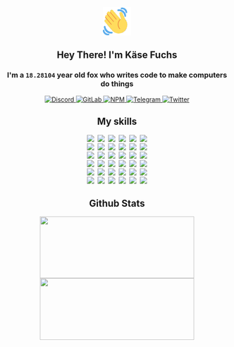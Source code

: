 <div><p align=center><img src=./resources/images/wave.gif width=64px height=64px></p><h2 align=center>Hey There! I'm Käse Fuchs</h2><h3 align=center>I'm a <code>18.28104</code> year old fox who writes code to make computers do things</h3><p align=center><a href=https://discord.com/users/507526681125322772><img alt=Discord src="https://img.shields.io/badge/Discord-5865F2?logo=discord&logoColor=white&style=flat-square#457766f4b99b4cdf2c7f7154f16ac7ed"> </a><a href=https://gitlab.com/kasefuchs><img alt=GitLab src="https://img.shields.io/badge/GitLab-330F63?logo=gitlab&logoColor=white&style=flat-square#457766f4b99b4cdf2c7f7154f16ac7ed"> </a><a href=https://npmjs.com/~kasefuchs><img alt=NPM src="https://img.shields.io/badge/NPM-CB3837?logo=npm&logoColor=white&style=flat-square#457766f4b99b4cdf2c7f7154f16ac7ed"> </a><a href=https://t.me/kasefuchs><img alt=Telegram src="https://img.shields.io/badge/Telegram-2CA5E0?logo=telegram&logoColor=white&style=flat-square#457766f4b99b4cdf2c7f7154f16ac7ed"> </a><a href=https://twitter.com/kasefuchs><img alt=Twitter src="https://img.shields.io/badge/Twitter-1DA1F2?logo=twitter&logoColor=white&style=flat-square#457766f4b99b4cdf2c7f7154f16ac7ed"></a></p><h2 align=center>My skills</h2><p align=center><a href=https://aws.amazon.com/ ><picture><source srcset="https://skillicons.dev/icons?i=aws&theme=dark#457766f4b99b4cdf2c7f7154f16ac7ed" media="(prefers-color-scheme: dark)"><source srcset="https://skillicons.dev/icons?i=aws&theme=light#457766f4b99b4cdf2c7f7154f16ac7ed" media="(prefers-color-scheme: light), (prefers-color-scheme: no-preference)"><img src="https://skillicons.dev/icons?i=aws&theme=light#457766f4b99b4cdf2c7f7154f16ac7ed"></picture></a>&nbsp;&nbsp;<a href=https://en.wikipedia.org/wiki/Bash_(Unix_shell)><picture><source srcset="https://skillicons.dev/icons?i=bash&theme=dark#457766f4b99b4cdf2c7f7154f16ac7ed" media="(prefers-color-scheme: dark)"><source srcset="https://skillicons.dev/icons?i=bash&theme=light#457766f4b99b4cdf2c7f7154f16ac7ed" media="(prefers-color-scheme: light), (prefers-color-scheme: no-preference)"><img src="https://skillicons.dev/icons?i=bash&theme=light#457766f4b99b4cdf2c7f7154f16ac7ed"></picture></a>&nbsp;&nbsp;<a href=https://discord.com/developers/docs><picture><source srcset="https://skillicons.dev/icons?i=bots&theme=dark#457766f4b99b4cdf2c7f7154f16ac7ed" media="(prefers-color-scheme: dark)"><source srcset="https://skillicons.dev/icons?i=bots&theme=light#457766f4b99b4cdf2c7f7154f16ac7ed" media="(prefers-color-scheme: light), (prefers-color-scheme: no-preference)"><img src="https://skillicons.dev/icons?i=bots&theme=light#457766f4b99b4cdf2c7f7154f16ac7ed"></picture></a>&nbsp;&nbsp;<a href=https://www.cloudflare.com/ ><picture><source srcset="https://skillicons.dev/icons?i=cloudflare&theme=dark#457766f4b99b4cdf2c7f7154f16ac7ed" media="(prefers-color-scheme: dark)"><source srcset="https://skillicons.dev/icons?i=cloudflare&theme=light#457766f4b99b4cdf2c7f7154f16ac7ed" media="(prefers-color-scheme: light), (prefers-color-scheme: no-preference)"><img src="https://skillicons.dev/icons?i=cloudflare&theme=light#457766f4b99b4cdf2c7f7154f16ac7ed"></picture></a>&nbsp;&nbsp;<a href=https://en.wikipedia.org/wiki/CSS><picture><source srcset="https://skillicons.dev/icons?i=css&theme=dark#457766f4b99b4cdf2c7f7154f16ac7ed" media="(prefers-color-scheme: dark)"><source srcset="https://skillicons.dev/icons?i=css&theme=light#457766f4b99b4cdf2c7f7154f16ac7ed" media="(prefers-color-scheme: light), (prefers-color-scheme: no-preference)"><img src="https://skillicons.dev/icons?i=css&theme=light#457766f4b99b4cdf2c7f7154f16ac7ed"></picture></a>&nbsp;&nbsp;<a href=https://www.docker.com/ ><picture><source srcset="https://skillicons.dev/icons?i=docker&theme=dark#457766f4b99b4cdf2c7f7154f16ac7ed" media="(prefers-color-scheme: dark)"><source srcset="https://skillicons.dev/icons?i=docker&theme=light#457766f4b99b4cdf2c7f7154f16ac7ed" media="(prefers-color-scheme: light), (prefers-color-scheme: no-preference)"><img src="https://skillicons.dev/icons?i=docker&theme=light#457766f4b99b4cdf2c7f7154f16ac7ed"></picture></a><br><a href=https://www.electronjs.org/ ><picture><source srcset="https://skillicons.dev/icons?i=electron&theme=dark#457766f4b99b4cdf2c7f7154f16ac7ed" media="(prefers-color-scheme: dark)"><source srcset="https://skillicons.dev/icons?i=electron&theme=light#457766f4b99b4cdf2c7f7154f16ac7ed" media="(prefers-color-scheme: light), (prefers-color-scheme: no-preference)"><img src="https://skillicons.dev/icons?i=electron&theme=light#457766f4b99b4cdf2c7f7154f16ac7ed"></picture></a>&nbsp;&nbsp;<a href=https://expressjs.com/ ><picture><source srcset="https://skillicons.dev/icons?i=express&theme=dark#457766f4b99b4cdf2c7f7154f16ac7ed" media="(prefers-color-scheme: dark)"><source srcset="https://skillicons.dev/icons?i=express&theme=light#457766f4b99b4cdf2c7f7154f16ac7ed" media="(prefers-color-scheme: light), (prefers-color-scheme: no-preference)"><img src="https://skillicons.dev/icons?i=express&theme=light#457766f4b99b4cdf2c7f7154f16ac7ed"></picture></a>&nbsp;&nbsp;<a href=https://www.figma.com/ ><picture><source srcset="https://skillicons.dev/icons?i=figma&theme=dark#457766f4b99b4cdf2c7f7154f16ac7ed" media="(prefers-color-scheme: dark)"><source srcset="https://skillicons.dev/icons?i=figma&theme=light#457766f4b99b4cdf2c7f7154f16ac7ed" media="(prefers-color-scheme: light), (prefers-color-scheme: no-preference)"><img src="https://skillicons.dev/icons?i=figma&theme=light#457766f4b99b4cdf2c7f7154f16ac7ed"></picture></a>&nbsp;&nbsp;<a href=https://firebase.google.com/ ><picture><source srcset="https://skillicons.dev/icons?i=firebase&theme=dark#457766f4b99b4cdf2c7f7154f16ac7ed" media="(prefers-color-scheme: dark)"><source srcset="https://skillicons.dev/icons?i=firebase&theme=light#457766f4b99b4cdf2c7f7154f16ac7ed" media="(prefers-color-scheme: light), (prefers-color-scheme: no-preference)"><img src="https://skillicons.dev/icons?i=firebase&theme=light#457766f4b99b4cdf2c7f7154f16ac7ed"></picture></a>&nbsp;&nbsp;<a href=https://flask.palletsprojects.com/ ><picture><source srcset="https://skillicons.dev/icons?i=flask&theme=dark#457766f4b99b4cdf2c7f7154f16ac7ed" media="(prefers-color-scheme: dark)"><source srcset="https://skillicons.dev/icons?i=flask&theme=light#457766f4b99b4cdf2c7f7154f16ac7ed" media="(prefers-color-scheme: light), (prefers-color-scheme: no-preference)"><img src="https://skillicons.dev/icons?i=flask&theme=light#457766f4b99b4cdf2c7f7154f16ac7ed"></picture></a>&nbsp;&nbsp;<a href=https://cloud.google.com/ ><picture><source srcset="https://skillicons.dev/icons?i=gcp&theme=dark#457766f4b99b4cdf2c7f7154f16ac7ed" media="(prefers-color-scheme: dark)"><source srcset="https://skillicons.dev/icons?i=gcp&theme=light#457766f4b99b4cdf2c7f7154f16ac7ed" media="(prefers-color-scheme: light), (prefers-color-scheme: no-preference)"><img src="https://skillicons.dev/icons?i=gcp&theme=light#457766f4b99b4cdf2c7f7154f16ac7ed"></picture></a><br><a href=https://git-scm.com/ ><picture><source srcset="https://skillicons.dev/icons?i=git&theme=dark#457766f4b99b4cdf2c7f7154f16ac7ed" media="(prefers-color-scheme: dark)"><source srcset="https://skillicons.dev/icons?i=git&theme=light#457766f4b99b4cdf2c7f7154f16ac7ed" media="(prefers-color-scheme: light), (prefers-color-scheme: no-preference)"><img src="https://skillicons.dev/icons?i=git&theme=light#457766f4b99b4cdf2c7f7154f16ac7ed"></picture></a>&nbsp;&nbsp;<a href=https://github.com/ ><picture><source srcset="https://skillicons.dev/icons?i=github&theme=dark#457766f4b99b4cdf2c7f7154f16ac7ed" media="(prefers-color-scheme: dark)"><source srcset="https://skillicons.dev/icons?i=github&theme=light#457766f4b99b4cdf2c7f7154f16ac7ed" media="(prefers-color-scheme: light), (prefers-color-scheme: no-preference)"><img src="https://skillicons.dev/icons?i=github&theme=light#457766f4b99b4cdf2c7f7154f16ac7ed"></picture></a>&nbsp;&nbsp;<a href=https://gitlab.com/ ><picture><source srcset="https://skillicons.dev/icons?i=gitlab&theme=dark#457766f4b99b4cdf2c7f7154f16ac7ed" media="(prefers-color-scheme: dark)"><source srcset="https://skillicons.dev/icons?i=gitlab&theme=light#457766f4b99b4cdf2c7f7154f16ac7ed" media="(prefers-color-scheme: light), (prefers-color-scheme: no-preference)"><img src="https://skillicons.dev/icons?i=gitlab&theme=light#457766f4b99b4cdf2c7f7154f16ac7ed"></picture></a>&nbsp;&nbsp;<a href=https://www.heroku.com/ ><picture><source srcset="https://skillicons.dev/icons?i=heroku&theme=dark#457766f4b99b4cdf2c7f7154f16ac7ed" media="(prefers-color-scheme: dark)"><source srcset="https://skillicons.dev/icons?i=heroku&theme=light#457766f4b99b4cdf2c7f7154f16ac7ed" media="(prefers-color-scheme: light), (prefers-color-scheme: no-preference)"><img src="https://skillicons.dev/icons?i=heroku&theme=light#457766f4b99b4cdf2c7f7154f16ac7ed"></picture></a>&nbsp;&nbsp;<a href=https://en.wikipedia.org/wiki/HTML><picture><source srcset="https://skillicons.dev/icons?i=html&theme=dark#457766f4b99b4cdf2c7f7154f16ac7ed" media="(prefers-color-scheme: dark)"><source srcset="https://skillicons.dev/icons?i=html&theme=light#457766f4b99b4cdf2c7f7154f16ac7ed" media="(prefers-color-scheme: light), (prefers-color-scheme: no-preference)"><img src="https://skillicons.dev/icons?i=html&theme=light#457766f4b99b4cdf2c7f7154f16ac7ed"></picture></a>&nbsp;&nbsp;<a href=https://en.wikipedia.org/wiki/JavaScript><picture><source srcset="https://skillicons.dev/icons?i=js&theme=dark#457766f4b99b4cdf2c7f7154f16ac7ed" media="(prefers-color-scheme: dark)"><source srcset="https://skillicons.dev/icons?i=js&theme=light#457766f4b99b4cdf2c7f7154f16ac7ed" media="(prefers-color-scheme: light), (prefers-color-scheme: no-preference)"><img src="https://skillicons.dev/icons?i=js&theme=light#457766f4b99b4cdf2c7f7154f16ac7ed"></picture></a><br><a href=https://en.wikipedia.org/wiki/Linux><picture><source srcset="https://skillicons.dev/icons?i=linux&theme=dark#457766f4b99b4cdf2c7f7154f16ac7ed" media="(prefers-color-scheme: dark)"><source srcset="https://skillicons.dev/icons?i=linux&theme=light#457766f4b99b4cdf2c7f7154f16ac7ed" media="(prefers-color-scheme: light), (prefers-color-scheme: no-preference)"><img src="https://skillicons.dev/icons?i=linux&theme=light#457766f4b99b4cdf2c7f7154f16ac7ed"></picture></a>&nbsp;&nbsp;<a href=https://mui.com/ ><picture><source srcset="https://skillicons.dev/icons?i=materialui&theme=dark#457766f4b99b4cdf2c7f7154f16ac7ed" media="(prefers-color-scheme: dark)"><source srcset="https://skillicons.dev/icons?i=materialui&theme=light#457766f4b99b4cdf2c7f7154f16ac7ed" media="(prefers-color-scheme: light), (prefers-color-scheme: no-preference)"><img src="https://skillicons.dev/icons?i=materialui&theme=light#457766f4b99b4cdf2c7f7154f16ac7ed"></picture></a>&nbsp;&nbsp;<a href=https://en.wikipedia.org/wiki/Markdown><picture><source srcset="https://skillicons.dev/icons?i=md&theme=dark#457766f4b99b4cdf2c7f7154f16ac7ed" media="(prefers-color-scheme: dark)"><source srcset="https://skillicons.dev/icons?i=md&theme=light#457766f4b99b4cdf2c7f7154f16ac7ed" media="(prefers-color-scheme: light), (prefers-color-scheme: no-preference)"><img src="https://skillicons.dev/icons?i=md&theme=light#457766f4b99b4cdf2c7f7154f16ac7ed"></picture></a>&nbsp;&nbsp;<a href=https://www.mongodb.com/ ><picture><source srcset="https://skillicons.dev/icons?i=mongodb&theme=dark#457766f4b99b4cdf2c7f7154f16ac7ed" media="(prefers-color-scheme: dark)"><source srcset="https://skillicons.dev/icons?i=mongodb&theme=light#457766f4b99b4cdf2c7f7154f16ac7ed" media="(prefers-color-scheme: light), (prefers-color-scheme: no-preference)"><img src="https://skillicons.dev/icons?i=mongodb&theme=light#457766f4b99b4cdf2c7f7154f16ac7ed"></picture></a>&nbsp;&nbsp;<a href=https://www.mysql.com/ ><picture><source srcset="https://skillicons.dev/icons?i=mysql&theme=dark#457766f4b99b4cdf2c7f7154f16ac7ed" media="(prefers-color-scheme: dark)"><source srcset="https://skillicons.dev/icons?i=mysql&theme=light#457766f4b99b4cdf2c7f7154f16ac7ed" media="(prefers-color-scheme: light), (prefers-color-scheme: no-preference)"><img src="https://skillicons.dev/icons?i=mysql&theme=light#457766f4b99b4cdf2c7f7154f16ac7ed"></picture></a>&nbsp;&nbsp;<a href=https://nextjs.org/ ><picture><source srcset="https://skillicons.dev/icons?i=nextjs&theme=dark#457766f4b99b4cdf2c7f7154f16ac7ed" media="(prefers-color-scheme: dark)"><source srcset="https://skillicons.dev/icons?i=nextjs&theme=light#457766f4b99b4cdf2c7f7154f16ac7ed" media="(prefers-color-scheme: light), (prefers-color-scheme: no-preference)"><img src="https://skillicons.dev/icons?i=nextjs&theme=light#457766f4b99b4cdf2c7f7154f16ac7ed"></picture></a><br><a href=https://nodejs.org/en/ ><picture><source srcset="https://skillicons.dev/icons?i=nodejs&theme=dark#457766f4b99b4cdf2c7f7154f16ac7ed" media="(prefers-color-scheme: dark)"><source srcset="https://skillicons.dev/icons?i=nodejs&theme=light#457766f4b99b4cdf2c7f7154f16ac7ed" media="(prefers-color-scheme: light), (prefers-color-scheme: no-preference)"><img src="https://skillicons.dev/icons?i=nodejs&theme=light#457766f4b99b4cdf2c7f7154f16ac7ed"></picture></a>&nbsp;&nbsp;<a href=https://www.postgresql.org/ ><picture><source srcset="https://skillicons.dev/icons?i=postgres&theme=dark#457766f4b99b4cdf2c7f7154f16ac7ed" media="(prefers-color-scheme: dark)"><source srcset="https://skillicons.dev/icons?i=postgres&theme=light#457766f4b99b4cdf2c7f7154f16ac7ed" media="(prefers-color-scheme: light), (prefers-color-scheme: no-preference)"><img src="https://skillicons.dev/icons?i=postgres&theme=light#457766f4b99b4cdf2c7f7154f16ac7ed"></picture></a>&nbsp;&nbsp;<a href=https://learn.microsoft.com/en-us/powershell/ ><picture><source srcset="https://skillicons.dev/icons?i=powershell&theme=dark#457766f4b99b4cdf2c7f7154f16ac7ed" media="(prefers-color-scheme: dark)"><source srcset="https://skillicons.dev/icons?i=powershell&theme=light#457766f4b99b4cdf2c7f7154f16ac7ed" media="(prefers-color-scheme: light), (prefers-color-scheme: no-preference)"><img src="https://skillicons.dev/icons?i=powershell&theme=light#457766f4b99b4cdf2c7f7154f16ac7ed"></picture></a>&nbsp;&nbsp;<a href=https://www.python.org/ ><picture><source srcset="https://skillicons.dev/icons?i=py&theme=dark#457766f4b99b4cdf2c7f7154f16ac7ed" media="(prefers-color-scheme: dark)"><source srcset="https://skillicons.dev/icons?i=py&theme=light#457766f4b99b4cdf2c7f7154f16ac7ed" media="(prefers-color-scheme: light), (prefers-color-scheme: no-preference)"><img src="https://skillicons.dev/icons?i=py&theme=light#457766f4b99b4cdf2c7f7154f16ac7ed"></picture></a>&nbsp;&nbsp;<a href=https://www.raspberrypi.org/ ><picture><source srcset="https://skillicons.dev/icons?i=raspberrypi&theme=dark#457766f4b99b4cdf2c7f7154f16ac7ed" media="(prefers-color-scheme: dark)"><source srcset="https://skillicons.dev/icons?i=raspberrypi&theme=light#457766f4b99b4cdf2c7f7154f16ac7ed" media="(prefers-color-scheme: light), (prefers-color-scheme: no-preference)"><img src="https://skillicons.dev/icons?i=raspberrypi&theme=light#457766f4b99b4cdf2c7f7154f16ac7ed"></picture></a>&nbsp;&nbsp;<a href=https://reactjs.org/ ><picture><source srcset="https://skillicons.dev/icons?i=react&theme=dark#457766f4b99b4cdf2c7f7154f16ac7ed" media="(prefers-color-scheme: dark)"><source srcset="https://skillicons.dev/icons?i=react&theme=light#457766f4b99b4cdf2c7f7154f16ac7ed" media="(prefers-color-scheme: light), (prefers-color-scheme: no-preference)"><img src="https://skillicons.dev/icons?i=react&theme=light#457766f4b99b4cdf2c7f7154f16ac7ed"></picture></a><br><a href=https://redux.js.org/ ><picture><source srcset="https://skillicons.dev/icons?i=redux&theme=dark#457766f4b99b4cdf2c7f7154f16ac7ed" media="(prefers-color-scheme: dark)"><source srcset="https://skillicons.dev/icons?i=redux&theme=light#457766f4b99b4cdf2c7f7154f16ac7ed" media="(prefers-color-scheme: light), (prefers-color-scheme: no-preference)"><img src="https://skillicons.dev/icons?i=redux&theme=light#457766f4b99b4cdf2c7f7154f16ac7ed"></picture></a>&nbsp;&nbsp;<a href=https://en.wikipedia.org/wiki/Regular_expression><picture><source srcset="https://skillicons.dev/icons?i=regex&theme=dark#457766f4b99b4cdf2c7f7154f16ac7ed" media="(prefers-color-scheme: dark)"><source srcset="https://skillicons.dev/icons?i=regex&theme=light#457766f4b99b4cdf2c7f7154f16ac7ed" media="(prefers-color-scheme: light), (prefers-color-scheme: no-preference)"><img src="https://skillicons.dev/icons?i=regex&theme=light#457766f4b99b4cdf2c7f7154f16ac7ed"></picture></a>&nbsp;&nbsp;<a href=https://en.wikipedia.org/wiki/Sass_(stylesheet_language)><picture><source srcset="https://skillicons.dev/icons?i=sass&theme=dark#457766f4b99b4cdf2c7f7154f16ac7ed" media="(prefers-color-scheme: dark)"><source srcset="https://skillicons.dev/icons?i=sass&theme=light#457766f4b99b4cdf2c7f7154f16ac7ed" media="(prefers-color-scheme: light), (prefers-color-scheme: no-preference)"><img src="https://skillicons.dev/icons?i=sass&theme=light#457766f4b99b4cdf2c7f7154f16ac7ed"></picture></a>&nbsp;&nbsp;<a href=https://www.typescriptlang.org/ ><picture><source srcset="https://skillicons.dev/icons?i=ts&theme=dark#457766f4b99b4cdf2c7f7154f16ac7ed" media="(prefers-color-scheme: dark)"><source srcset="https://skillicons.dev/icons?i=ts&theme=light#457766f4b99b4cdf2c7f7154f16ac7ed" media="(prefers-color-scheme: light), (prefers-color-scheme: no-preference)"><img src="https://skillicons.dev/icons?i=ts&theme=light#457766f4b99b4cdf2c7f7154f16ac7ed"></picture></a>&nbsp;&nbsp;<a href=https://unity.com/ ><picture><source srcset="https://skillicons.dev/icons?i=unity&theme=dark#457766f4b99b4cdf2c7f7154f16ac7ed" media="(prefers-color-scheme: dark)"><source srcset="https://skillicons.dev/icons?i=unity&theme=light#457766f4b99b4cdf2c7f7154f16ac7ed" media="(prefers-color-scheme: light), (prefers-color-scheme: no-preference)"><img src="https://skillicons.dev/icons?i=unity&theme=light#457766f4b99b4cdf2c7f7154f16ac7ed"></picture></a>&nbsp;&nbsp;<a href=https://workers.cloudflare.com/ ><picture><source srcset="https://skillicons.dev/icons?i=workers&theme=dark#457766f4b99b4cdf2c7f7154f16ac7ed" media="(prefers-color-scheme: dark)"><source srcset="https://skillicons.dev/icons?i=workers&theme=light#457766f4b99b4cdf2c7f7154f16ac7ed" media="(prefers-color-scheme: light), (prefers-color-scheme: no-preference)"><img src="https://skillicons.dev/icons?i=workers&theme=light#457766f4b99b4cdf2c7f7154f16ac7ed"></picture></a><br></p><h2 align=center>Github Stats</h2><p align=center><picture><source srcset="https://github-readme-stats-kasefuchs.vercel.app/api/?count_private=true&hide_border=true&hide_rank=true&line_height=20&hide_title=true&username=Kasefuchs&theme=dark#457766f4b99b4cdf2c7f7154f16ac7ed" media="(prefers-color-scheme: dark)"><source srcset="https://github-readme-stats-kasefuchs.vercel.app/api/?count_private=true&hide_border=true&hide_rank=true&line_height=20&hide_title=true&username=Kasefuchs&theme=light#457766f4b99b4cdf2c7f7154f16ac7ed" media="(prefers-color-scheme: light), (prefers-color-scheme: no-preference)"><img align=middle width=350 height=140 src="https://github-readme-stats-kasefuchs.vercel.app/api/?count_private=true&hide_border=true&hide_rank=true&line_height=20&hide_title=true&username=Kasefuchs&theme=light#457766f4b99b4cdf2c7f7154f16ac7ed"></picture><picture><source srcset="https://github-readme-stats-kasefuchs.vercel.app/api/top-langs/?count_private=true&hide_border=true&layout=compact&username=Kasefuchs&theme=dark#457766f4b99b4cdf2c7f7154f16ac7ed" media="(prefers-color-scheme: dark)"><source srcset="https://github-readme-stats-kasefuchs.vercel.app/api/top-langs/?count_private=true&hide_border=true&layout=compact&username=Kasefuchs&theme=light#457766f4b99b4cdf2c7f7154f16ac7ed" media="(prefers-color-scheme: light), (prefers-color-scheme: no-preference)"><img align=middle width=350 height=140 src="https://github-readme-stats-kasefuchs.vercel.app/api/top-langs/?count_private=true&hide_border=true&layout=compact&username=Kasefuchs&theme=light#457766f4b99b4cdf2c7f7154f16ac7ed"></picture></p><img src="https://hit.yhype.me/github/profile?user_id=64592097#457766f4b99b4cdf2c7f7154f16ac7ed" alt=""></div>